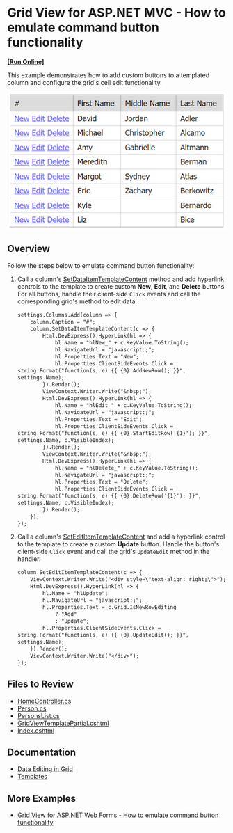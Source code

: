 # Grid View for ASP.NET MVC - How to emulate command button functionality
<!-- run online -->
**[[Run Online]](https://codecentral.devexpress.com/e4058/)**
<!-- run online end -->

This example demonstrates how to add custom buttons to a templated column and configure the grid's cell edit functionality.

![Emulate command buttons](emulateCommandButtons.png)

## Overview

Follow the steps below to emulate command button functionality:

1. Call a column's [SetDataItemTemplateContent](https://docs.devexpress.com/AspNetMvc/DevExpress.Web.Mvc.MVCxGridViewColumn.SetDataItemTemplateContent(System.Action-DevExpress.Web.GridViewDataItemTemplateContainer-)) method and add hyperlink controls to the template to create custom **New**, **Edit**, and **Delete** buttons. For all buttons, handle their client-side `Click` events and call the corresponding grid's method to edit data.

    ```cshtml
    settings.Columns.Add(column => {
        column.Caption = "#";
        column.SetDataItemTemplateContent(c => {
            Html.DevExpress().HyperLink(hl => {
                hl.Name = "hlNew_" + c.KeyValue.ToString();
                hl.NavigateUrl = "javascript:;";
                hl.Properties.Text = "New";
                hl.Properties.ClientSideEvents.Click = string.Format("function(s, e) {{ {0}.AddNewRow(); }}", settings.Name);
            }).Render();
            ViewContext.Writer.Write("&nbsp;");
            Html.DevExpress().HyperLink(hl => {
                hl.Name = "hlEdit_" + c.KeyValue.ToString();
                hl.NavigateUrl = "javascript:;";
                hl.Properties.Text = "Edit";
                hl.Properties.ClientSideEvents.Click = string.Format("function(s, e) {{ {0}.StartEditRow('{1}'); }}", settings.Name, c.VisibleIndex);
            }).Render();
            ViewContext.Writer.Write("&nbsp;");
            Html.DevExpress().HyperLink(hl => {
                hl.Name = "hlDelete_" + c.KeyValue.ToString();
                hl.NavigateUrl = "javascript:;";
                hl.Properties.Text = "Delete";
                hl.Properties.ClientSideEvents.Click = string.Format("function(s, e) {{ {0}.DeleteRow('{1}'); }}", settings.Name, c.VisibleIndex);
            }).Render();
        });
    });
    ```

2. Call a column's [SetEditItemTemplateContent](https://docs.devexpress.com/AspNetMvc/DevExpress.Web.Mvc.MVCxGridViewColumn.SetEditItemTemplateContent(System.Action-DevExpress.Web.GridViewEditItemTemplateContainer-)) and add a hyperlink control to the template to create a custom **Update** button. Handle the button's client-side `Click` event and call the grid's `UpdateEdit` method in the handler.

    ```cshtml
    column.SetEditItemTemplateContent(c => {
        ViewContext.Writer.Write("<div style=\"text-align: right;\">");
        Html.DevExpress().HyperLink(hl => {
            hl.Name = "hlUpdate";
            hl.NavigateUrl = "javascript:;";
            hl.Properties.Text = c.Grid.IsNewRowEditing
                ? "Add"
                : "Update";
            hl.Properties.ClientSideEvents.Click = string.Format("function(s, e) {{ {0}.UpdateEdit(); }}", settings.Name);
        }).Render();
        ViewContext.Writer.Write("</div>");
    });
    ```

## Files to Review

* [HomeController.cs](./CS/Sample/Controllers/HomeController.cs)
* [Person.cs](./CS/Sample/Models/Person.cs)
* [PersonsList.cs](./CS/Sample/Models/PersonsList.cs)
* [GridViewTemplatePartial.cshtml](./CS/Sample/Views/Home/GridViewTemplatePartial.cshtml)
* [Index.cshtml](./CS/Sample/Views/Home/Index.cshtml)

## Documentation

* [Data Editing in Grid](https://docs.devexpress.com/AspNetMvc/16140/components/grid-view/data-editing-and-validation/data-editing)
* [Templates](https://docs.devexpress.com/AspNetMvc/14721/common-features/templates)

## More Examples

* [Grid View for ASP.NET Web Forms - How to emulate command button functionality](https://github.com/DevExpress-Examples/asp-net-web-forms-grid-emulate-command-button-functionality)
